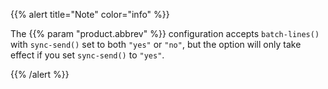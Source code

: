 ---
---
<!-- DISCLAIMER: This file is based on the syslog-ng Open Source Edition documentation https://github.com/balabit/syslog-ng-ose-guides/commit/2f4a52ee61d1ea9ad27cb4f3168b95408fddfdf2 and is used under the terms of The syslog-ng Open Source Edition Documentation License. The file has been modified by Axoflow. -->
{{% alert title="Note" color="info" %}}

The {{% param "product.abbrev" %}} configuration accepts `batch-lines()` with `sync-send()` set to both `"yes"` or `"no"`, but the option will only take effect if you set `sync-send()` to `"yes"`.

{{% /alert %}}
